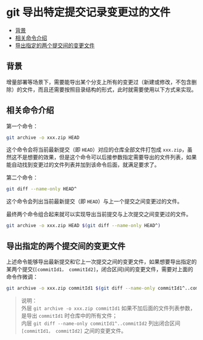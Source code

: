 # git 导出特定提交记录变更过的文件

- [背景](#背景)
- [相关命令介绍](#相关命令介绍)
- [导出指定的两个提交间的变更文件](#导出指定的两个提交间的变更文件)

## 背景

增量部署等场景下，需要能导出某个分支上所有的变更过（新建或修改，不包含删除）的文件，而且还需要按照目录结构的形式，此时就需要使用以下方式来实现。

## 相关命令介绍

第一个命令：

```sh
git archive -o xxx.zip HEAD
```

这个命令会将当前最新提交（即 `HEAD`）对应的仓库全部文件打包成 `xxx.zip`，虽然这不是想要的效果，但是这个命令可以后接参数指定需要导出的文件列表，如果能自动找到变更过的文件列表并加到该命令后面，就满足要求了。

第二个命令：

```sh
git diff --name-only HEAD^
```

这个命令会列出当前最新提交（即 `HEAD`）与上一个提交之间变更过的文件。

最终两个命令组合起来就可以实现导出当前提交与上次提交之间变更过的文件。

```sh
git archive -o xxx.zip HEAD $(git diff --name-only HEAD^)
```

## 导出指定的两个提交间的变更文件

上述命令能够导出最新提交和它上一次提交之间的变更文件，如果想要导出指定的某两个提交(`[commitId1， commitId2]`，闭合区间)间的变更文件，需要对上面的命令作微调：

```sh
git archive -o xxx.zip commitId1 $(git diff --name-only commitId1^..commitId2)
```

> 说明：  
> 外层 `git archive -o xxx.zip commitId1` 如果不加后面的文件列表参数，是导出 `commitId1` 时仓库中的所有文件；  
> 内层 `git diff --name-only commitId1^..commitId2` 列出闭合区间 `[commitId1， commitId2]` 之间的变更文件。

